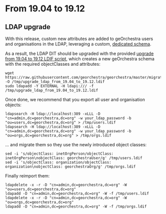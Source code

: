 # From 19.04 to 19.12

## LDAP upgrade

With this release, custom new attributes are added to geOrchestra users and organisations in the LDAP, leveraging a custom, [dedicated schema](https://github.com/georchestra/georchestra/blob/master/ldap/docker-root/georchestraSchema.ldif).

As a result, the LDAP DIT should be upgraded with the provided [upgrade from 19.04 to 19.12 LDIF script](upgrade_ldap_from_19.04_to_19.12.ldif), which creates a new geOrchestra schema with the required objectClasses and attributes:
```
wget https://raw.githubusercontent.com/georchestra/georchestra/master/migrations/19.12/upgrade_ldap_from_19.04_to_19.12.ldif -O /tmp/upgrade_ldap_from_19.04_to_19.12.ldif
sudo ldapadd -Y EXTERNAL -H ldapi:/// -f /tmp/upgrade_ldap_from_19.04_to_19.12.ldif
```

Once done, we recommend that you export all user and organisation objects:
```
ldapsearch -H ldap://localhost:389 -xLLL -D "cn=admin,dc=georchestra,dc=org" -w your_ldap_password -b "ou=users,dc=georchestra,dc=org" > /tmp/users.ldif
ldapsearch -H ldap://localhost:389 -xLLL -D "cn=admin,dc=georchestra,dc=org" -w your_ldap_password -b "ou=orgs,dc=georchestra,dc=org" > /tmp/orgs.ldif
```

... and migrate them so they use the newly introduced object classes:
```
sed -i 's/objectClass: inetOrgPerson/objectClass: inetOrgPerson\nobjectClass: georchestraUser/g' /tmp/users.ldif
sed -i 's/objectClass: organization/objectClass: organization\nobjectClass: georchestraOrg/g' /tmp/orgs.ldif
```

Finally reimport them:
```
ldapdelete -x -r -D "cn=admin,dc=georchestra,dc=org" -W "ou=users,dc=georchestra,dc=org"
ldapadd -D "cn=admin,dc=georchestra,dc=org" -W -f /tmp/users.ldif
ldapdelete -x -r -D "cn=admin,dc=georchestra,dc=org" -W "ou=orgs,dc=georchestra,dc=org"
ldapadd -D "cn=admin,dc=georchestra,dc=org" -W -f /tmp/orgs.ldif
```
